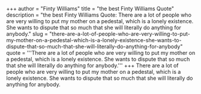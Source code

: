 +++
author = "Finty Williams"
title = "the best Finty Williams Quote"
description = "the best Finty Williams Quote: There are a lot of people who are very willing to put my mother on a pedestal, which is a lonely existence. She wants to dispute that so much that she will literally do anything for anybody."
slug = "there-are-a-lot-of-people-who-are-very-willing-to-put-my-mother-on-a-pedestal-which-is-a-lonely-existence-she-wants-to-dispute-that-so-much-that-she-will-literally-do-anything-for-anybody"
quote = '''There are a lot of people who are very willing to put my mother on a pedestal, which is a lonely existence. She wants to dispute that so much that she will literally do anything for anybody.'''
+++
There are a lot of people who are very willing to put my mother on a pedestal, which is a lonely existence. She wants to dispute that so much that she will literally do anything for anybody.
